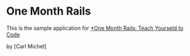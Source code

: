 # One Month Rails

This is the sample application for
[*One Month Rails: Teach Yourseld to Code](http://onemonthrails.com)

by [Carl Michel]